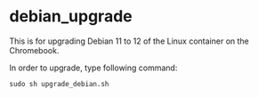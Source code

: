 # debian_upgrade

This is for upgrading Debian 11 to 12 of the Linux container on the Chromebook.

In order to upgrade, type following command:

``sudo sh upgrade_debian.sh``

